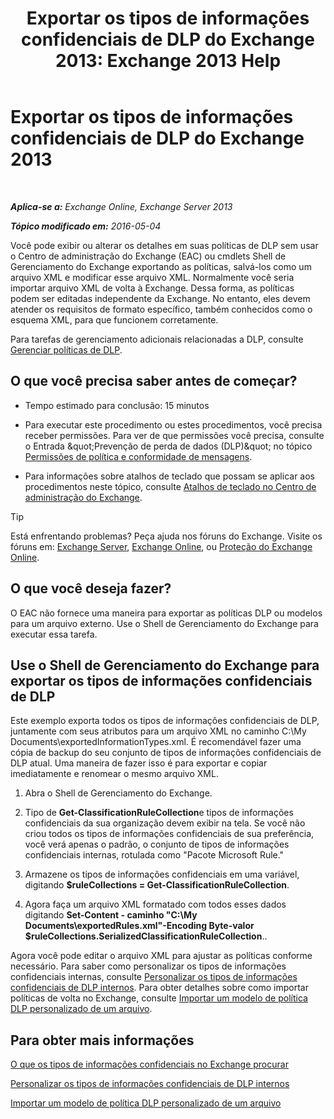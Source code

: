 ﻿---
title: 'Exportar os tipos de informações confidenciais de DLP do Exchange 2013: Exchange 2013 Help'
TOCTitle: Exportar os tipos de informações confidenciais de DLP do Exchange
ms:assetid: 8f02fbc2-dd1c-4276-be1a-517a43fe39b2
ms:mtpsurl: https://technet.microsoft.com/pt-br/library/Dn479225(v=EXCHG.150)
ms:contentKeyID: 59635877
ms.date: 05/22/2018
mtps_version: v=EXCHG.150
ms.translationtype: MT
---

# Exportar os tipos de informações confidenciais de DLP do Exchange 2013

 

_**Aplica-se a:** Exchange Online, Exchange Server 2013_

_**Tópico modificado em:** 2016-05-04_

Você pode exibir ou alterar os detalhes em suas políticas de DLP sem usar o Centro de administração do Exchange (EAC) ou cmdlets Shell de Gerenciamento do Exchange exportando as políticas, salvá-los como um arquivo XML e modificar esse arquivo XML. Normalmente você seria importar arquivo XML de volta à Exchange. Dessa forma, as políticas podem ser editadas independente da Exchange. No entanto, eles devem atender os requisitos de formato específico, também conhecidos como o esquema XML, para que funcionem corretamente.

Para tarefas de gerenciamento adicionais relacionadas a DLP, consulte [Gerenciar políticas de DLP](manage-dlp-policies-exchange-2013-help.md).

## O que você precisa saber antes de começar?

  - Tempo estimado para conclusão: 15 minutos

  - Para executar este procedimento ou estes procedimentos, você precisa receber permissões. Para ver de que permissões você precisa, consulte o Entrada \&quot;Prevenção de perda de dados (DLP)\&quot; no tópico [Permissões de política e conformidade de mensagens](messaging-policy-and-compliance-permissions-exchange-2013-help.md).

  - Para informações sobre atalhos de teclado que possam se aplicar aos procedimentos neste tópico, consulte [Atalhos de teclado no Centro de administração do Exchange](keyboard-shortcuts-in-the-exchange-admin-center-exchange-online-protection-help.md).


> [!TIP]
> Está enfrentando problemas? Peça ajuda nos fóruns do Exchange. Visite os fóruns em: <A href="https://go.microsoft.com/fwlink/p/?linkid=60612">Exchange Server</A>, <A href="https://go.microsoft.com/fwlink/p/?linkid=267542">Exchange Online</A>, ou <A href="https://go.microsoft.com/fwlink/p/?linkid=285351">Proteção do Exchange Online</A>.



## O que você deseja fazer?

O EAC não fornece uma maneira para exportar as políticas DLP ou modelos para um arquivo externo. Use o Shell de Gerenciamento do Exchange para executar essa tarefa.

## Use o Shell de Gerenciamento do Exchange para exportar os tipos de informações confidenciais de DLP

Este exemplo exporta todos os tipos de informações confidenciais de DLP, juntamente com seus atributos para um arquivo XML no caminho C:\\My Documents\\exportedInformationTypes.xml. É recomendável fazer uma cópia de backup do seu conjunto de tipos de informações confidenciais de DLP atual. Uma maneira de fazer isso é para exportar e copiar imediatamente e renomear o mesmo arquivo XML.

1.  Abra o Shell de Gerenciamento do Exchange.

2.  Tipo de **Get-ClassificationRuleCollection**e tipos de informações confidenciais da sua organização devem exibir na tela. Se você não criou todos os tipos de informações confidenciais de sua preferência, você verá apenas o padrão, o conjunto de tipos de informações confidenciais internas, rotulada como "Pacote Microsoft Rule."

3.  Armazene os tipos de informações confidenciais em uma variável, digitando **$ruleCollections = Get-ClassificationRuleCollection**.

4.  Agora faça um arquivo XML formatado com todos esses dados digitando **Set-Content - caminho "C:\\My Documents\\exportedRules.xml"-Encoding Byte-valor $ruleCollections.SerializedClassificationRuleCollection**..

Agora você pode editar o arquivo XML para ajustar as políticas conforme necessário. Para saber como personalizar os tipos de informações confidenciais internas, consulte [Personalizar os tipos de informações confidenciais de DLP internos](customize-the-built-in-dlp-sensitive-information-types-exchange-2013-help.md). Para obter detalhes sobre como importar políticas de volta no Exchange, consulte [Importar um modelo de política DLP personalizado de um arquivo](import-a-custom-dlp-policy-template-from-a-file-exchange-2013-help.md).

## Para obter mais informações

[O que os tipos de informações confidenciais no Exchange procurar](what-the-sensitive-information-types-in-exchange-look-for-exchange-online-help.md)

[Personalizar os tipos de informações confidenciais de DLP internos](customize-the-built-in-dlp-sensitive-information-types-exchange-2013-help.md)

[Importar um modelo de política DLP personalizado de um arquivo](import-a-custom-dlp-policy-template-from-a-file-exchange-2013-help.md)

